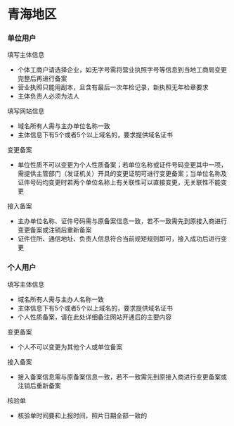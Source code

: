 # 青海地区

### 单位用户

填写主体信息
* 个体工商户请选择企业，如无字号需将营业执照字号等信息到当地工商局变更完整后再进行备案
* 营业执照只能用副本，且含有最后一次年检记录，新执照无年检章要求
* 主体负责人必须为法人

填写网站信息
* 域名所有人需与主办单位名称一致
* 主体信息下有5个或者5个以上域名的，要求提供域名证书

变更备案
* 单位性质不可以变更为个人性质备案；若单位名称或证件号码变更其中一项，需提供主管部门（发证机关）开具的变更证明可进行变更备案；当单位名称及证件号码均变更时若两个单位名称上有关联性可以直接变更，无关联性不能变更

接入备案

* 主办单位名称、证件号码需与原备案信息一致，若不一致需先到原接入商进行变更备案或注销后重新备案
* 证件住所、通信地址、负责人信息符合当前规矩规则即可，接入成功后进行变更

### 个人用户

填写主体信息

* 域名所有人需与主办人名称一致
* 主体信息下有5个或者5个以上域名的，要求提供域名证书
* 个人性质备案，请在此处详细备注网站开通后的主要内容

变更备案

* 个人不可以变更为其他个人或单位备案
 
接入备案

* 接入备案信息需与原备案信息一致，若不一致需先到原接入商进行变更备案或注销后重新备案

核验单
* 核验单时间要和上报时间，照片日期全部一致的
